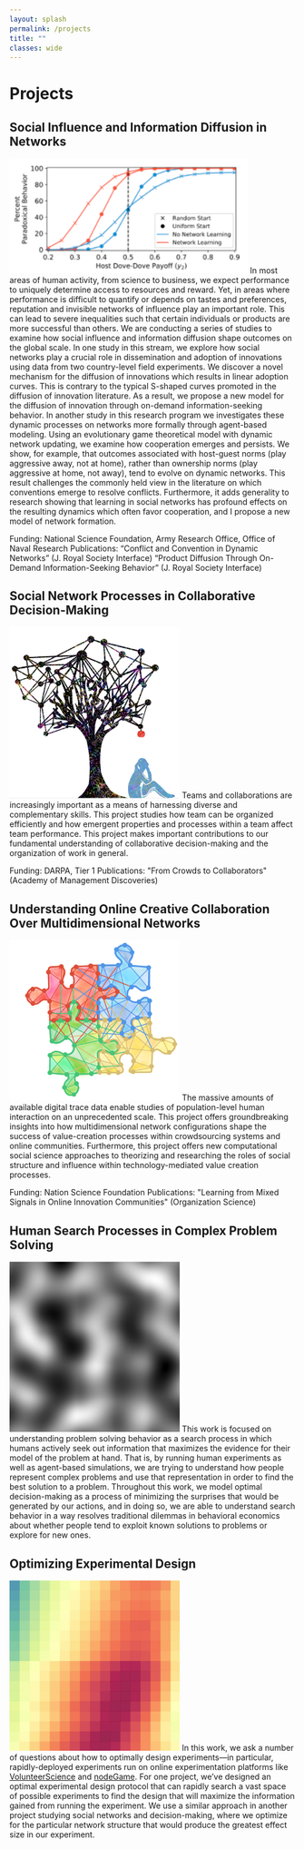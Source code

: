 ```yaml
---
layout: splash
permalink: /projects
title: ""
classes: wide
---
```

# Projects

## Social Influence and Information Diffusion in Networks
<div class="clearfix">
<img class="align-right" src="assets/images/diffusion_networks.png" width="420">
In most areas of human activity, from science
to business, we expect performance to
uniquely determine access to resources and
reward. Yet, in areas where performance is
difficult to quantify or depends on tastes and
preferences, reputation and invisible networks
of influence play an important role. This can
lead to severe inequalities such that certain
individuals or products are more successful than others. We are conducting a series of studies to examine how social influence and
information diffusion shape outcomes on the global scale. In one study in this stream, we explore
how social networks play a crucial role in dissemination and adoption of innovations using data
from two country-level field experiments. We discover a novel mechanism for the diffusion of
innovations which results in linear adoption curves. This is contrary to the typical S-shaped
curves promoted in the diffusion of innovation literature. As a result, we propose a new model
for the diffusion of innovation through on-demand information-seeking behavior. In another
study in this research program we investigates these dynamic processes on networks more
formally through agent-based modeling. Using an evolutionary game theoretical model with
dynamic network updating, we examine how cooperation emerges and persists. We show, for
example, that outcomes associated with host-guest norms (play aggressive away, not at home),
rather than ownership norms (play aggressive at home, not away), tend to evolve on dynamic
networks. This result challenges the commonly held view in the literature on which conventions
emerge to resolve conflicts. Furthermore, it adds generality to research showing that learning in
social networks has profound effects on the resulting dynamics which often favor cooperation,
and I propose a new model of network formation.

Funding: National Science Foundation, Army Research Office, Office of Naval Research
Publications:
“Conflict and Convention in Dynamic Networks” (J. Royal Society Interface)
“Product Diffusion Through On-Demand Information-Seeking Behavior” (J. Royal Society
Interface)
</div>

## Social Network Processes in Collaborative Decision-Making
<div class="clearfix">
<img class="align-right" src="assets/images/social.jpg" width="300">
Teams and collaborations are increasingly important as a means of harnessing diverse and complementary skills. This project studies how team can be organized efficiently and how emergent properties and processes within a team affect team performance. This project makes important contributions to our fundamental understanding of collaborative decision­-making and the organization of work in general. 

Funding: DARPA, Tier 1
Publications: "From Crowds to Collaborators" (Academy of Management Discoveries)
</div>


## Understanding Online Creative Collaboration Over Multidimensional Networks
<div class="clearfix">
<img class="align-right" src="assets/images/collab.png" width="300">
The massive amounts of available digital trace data enable studies of population-level human interaction on an unprecedented scale. This project offers groundbreaking insights into how multidimensional network configurations shape the success of value-creation processes within crowdsourcing systems and online communities. Furthermore, this project offers new computational social science approaches to theorizing and researching the roles of social structure and influence within technology-mediated value creation processes.

Funding: Nation Science Foundation
Publications: "Learning from Mixed Signals in Online Innovation Communities" (Organization Science)
</div>


## Human Search Processes in Complex Problem Solving
<div class="clearfix">
<img class="align-right" src="assets/images/search.png" width="300">
This work is focused on understanding problem solving behavior as a search process in which humans actively seek out information that maximizes the evidence for their model of the problem at hand. That is, by running human experiments as well as agent-based simulations, we are trying to understand how people represent complex problems and use that representation in order to find the best solution to a problem. Throughout this work, we model optimal decision-making as a process of minimizing the surprises that would be generated by our actions, and in doing so, we are able to understand search behavior in a way resolves traditional dilemmas in behavioral economics about whether people tend to exploit known solutions to problems or explore for new ones.
</div>


## Optimizing Experimental Design
<div class="clearfix">
<img class="align-right" src="assets/images/optimal.png" width="300">
In this work, we ask a number of questions about how to optimally design experiments—in particular, rapidly-deployed experiments run on online experimentation platforms like <a href="https://volunteerscience.com/">VolunteerScience</a> and <a href="http://nodegame.org">nodeGame</a>. For one project, we’ve designed an optimal experimental design protocol that can rapidly search a vast space of possible experiments to find the design that will maximize the information gained from running the experiment. We use a similar approach in another project studying social networks and decision-making, where we optimize for the particular network structure that would produce the greatest effect size in our experiment.
</div>
